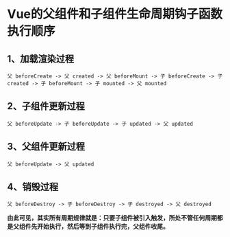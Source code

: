 # Vue的父组件和子组件生命周期钩子函数执行顺序

## 1、加载渲染过程
```
父 beforeCreate -> 父 created -> 父 beforeMount -> 子 beforeCreate -> 子 created -> 子 beforeMount -> 子 mounted -> 父 mounted
```
## 2、子组件更新过程
```
父 beforeUpdate -> 子 beforeUpdate -> 子 updated -> 父 updated
```
## 3、父组件更新过程
```
父 beforeUpdate -> 父 updated
```
## 4、销毁过程
```
父 beforeDestroy -> 子 beforeDestroy -> 子 destroyed -> 父 destroyed
```


**由此可见，其实所有周期规律就是：只要子组件被引入触发，所处不管任何周期都是父组件先开始执行，然后等到子组件执行完，父组件收尾。**


